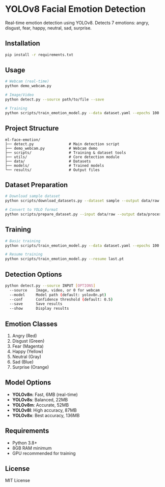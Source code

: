 # YOLOv8 Facial Emotion Detection

Real-time emotion detection using YOLOv8. Detects 7 emotions: angry, disgust, fear, happy, neutral, sad, surprise.

## Installation

```bash
pip install -r requirements.txt
```

## Usage

```bash
# Webcam (real-time)
python demo_webcam.py

# Image/Video
python detect.py --source path/to/file --save

# Training
python scripts/train_emotion_model.py --data dataset.yaml --epochs 100
```

## Project Structure

```
ml-face-emotion/
├── detect.py                # Main detection script
├── demo_webcam.py           # Webcam demo
├── scripts/                 # Training & dataset tools
├── utils/                   # Core detection module
├── data/                    # Datasets
├── models/                  # Trained models
└── results/                 # Output files
```

## Dataset Preparation

```bash
# Download sample dataset
python scripts/download_datasets.py --dataset sample --output data/raw

# Convert to YOLO format
python scripts/prepare_dataset.py --input data/raw --output data/processed
```

## Training

```bash
# Basic training
python scripts/train_emotion_model.py --data dataset.yaml --epochs 100

# Resume training
python scripts/train_emotion_model.py --resume last.pt
```

## Detection Options

```bash
python detect.py --source INPUT [OPTIONS]
  --source    Image, video, or 0 for webcam
  --model     Model path (default: yolov8n.pt)
  --conf      Confidence threshold (default: 0.5)
  --save      Save results
  --show      Display results
```

## Emotion Classes

1. Angry (Red)
2. Disgust (Green)
3. Fear (Magenta)
4. Happy (Yellow)
5. Neutral (Gray)
6. Sad (Blue)
7. Surprise (Orange)

## Model Options

- **YOLOv8n**: Fast, 6MB (real-time)
- **YOLOv8s**: Balanced, 22MB
- **YOLOv8m**: Accurate, 52MB
- **YOLOv8l**: High accuracy, 87MB
- **YOLOv8x**: Best accuracy, 136MB

## Requirements

- Python 3.8+
- 8GB RAM minimum
- GPU recommended for training

## License

MIT License